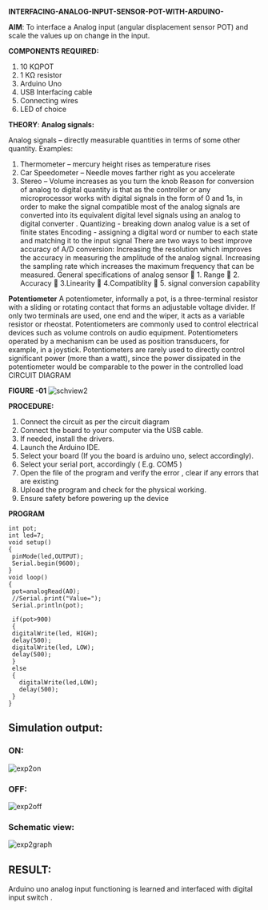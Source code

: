 **INTERFACING-ANALOG-INPUT-SENSOR-POT-WITH-ARDUINO-**


**AIM**:  To interface a Analog  input (angular displacement sensor POT) and scale the values up on change in the input.

**COMPONENTS REQUIRED:**
1.	10 KΩPOT
2.	1 KΩ resistor 
3.	Arduino Uno 
4.	USB Interfacing cable 
5.	Connecting wires 
6.	LED of choice 

**THEORY**: 
**Analog signals:**

Analog signals – directly measurable quantities in terms of some other quantity.
Examples:
1. Thermometer – mercury height rises as temperature rises
2. Car Speedometer – Needle moves farther right as you accelerate
3. Stereo – Volume increases as you turn the knob
Reason for conversion of analog to digital quantity is that as the controller or any microprocessor works with digital signals in the form of 0 and 1s, in order to make the signal compatible  most of the analog signals are converted into its equivalent digital level signals using an analog to digital converter .
Quantizing - breaking down analog value is a set of finite states
Encoding - assigning a digital word or number to each state and matching it to the input signal
 There are two ways to best improve accuracy of A/D conversion:
Increasing the resolution which improves the accuracy in measuring the amplitude of the analog signal.
Increasing the sampling rate which increases the maximum frequency that can be measured.
General specifications of analog sensor
	1. Range
	2. Accuracy
	3.Linearity
	4.Compatiblity
	5. signal conversion capability

**Potentiometer**
A potentiometer, informally a pot, is a three-terminal resistor with a sliding or rotating contact that forms an adjustable voltage divider. If only two terminals are used, one end and the wiper, it acts as a variable resistor or rheostat.
Potentiometers are commonly used to control electrical devices such as volume controls on audio equipment. Potentiometers operated by a mechanism can be used as position transducers, for example, in a joystick. Potentiometers are rarely used to directly control significant power (more than a watt), since the power dissipated in the potentiometer would be comparable to the power in the controlled load
CIRCUIT DIAGRAM

**FIGURE -01**
![schview2](https://github.com/Kousalya22008930/EXPERIMENT-NO--02-INTERFACING-ANALOG-INPUT-SENSOR-POT-WITH-ARDUINO-/assets/119389108/e6d12de9-46b1-4958-90d4-dc50d8b27de1)


**PROCEDURE:**

1.	Connect the circuit as per the circuit diagram 
2.	Connect the board to your computer via the USB cable.
3.	If needed, install the drivers.
4.	Launch the Arduino IDE.
5.	Select your board (If you the board is arduino uno, select accordingly).
6.	Select your serial port, accordingly ( E.g. COM5 )
7.	Open the file of the program  and verify the error , clear if any errors that are existing 
8.	Upload the program and check for the physical working. 
9.	Ensure safety before powering up the device 

**PROGRAM** 
 ```
int pot;
int led=7;
void setup()
{
  pinMode(led,OUTPUT);
  Serial.begin(9600);
}
void loop()
{
  pot=analogRead(A0);
  //Serial.print("Value=");
  Serial.println(pot);
  
  if(pot>900)
  {
  digitalWrite(led, HIGH);
  delay(500); 
  digitalWrite(led, LOW);
  delay(500); 
  }
  else
  {
    digitalWrite(led,LOW);
    delay(500);
  }
}
```

## Simulation output:

### ON:
![exp2on](https://github.com/Kousalya22008930/EXPERIMENT-NO--02-INTERFACING-ANALOG-INPUT-SENSOR-POT-WITH-ARDUINO-/assets/119389108/f7f1ccfc-9822-406b-a648-afe805a4df96)
### OFF:
![exp2off](https://github.com/Kousalya22008930/EXPERIMENT-NO--02-INTERFACING-ANALOG-INPUT-SENSOR-POT-WITH-ARDUINO-/assets/119389108/66cd32f8-931d-409a-a9b8-1e81ef0ea9ae)
### Schematic view:
![exp2graph](https://github.com/Kousalya22008930/EXPERIMENT-NO--02-INTERFACING-ANALOG-INPUT-SENSOR-POT-WITH-ARDUINO-/assets/119389108/751d422c-ef7d-4439-9146-d58539ced21b)


## RESULT:
Arduino uno analog input functioning is learned and interfaced with digital input switch .
